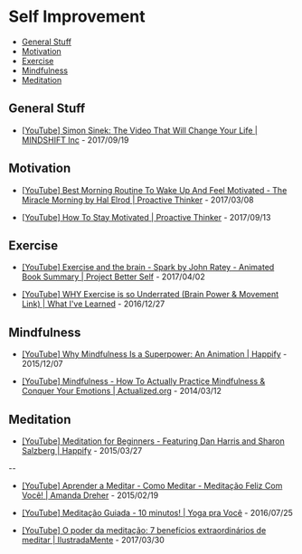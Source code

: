 # Self Improvement

<!-- toc -->

* [General Stuff](#general-stuff)
* [Motivation](#motivation)
* [Exercise](#exercise)
* [Mindfulness](#mindfulness)
* [Meditation](#meditation)

<!-- toc stop -->


## General Stuff

* [[YouTube] Simon Sinek: The Video That Will Change Your Life | MINDSHIFT Inc](https://www.youtube.com/watch?v=o44dolLLzos) - 2017/09/19


## Motivation

* [[YouTube] Best Morning Routine To Wake Up And Feel Motivated - The Miracle Morning by Hal Elrod | Proactive Thinker](https://www.youtube.com/watch?v=nrJZ7sLpDig) - 2017/03/08

* [[YouTube] How To Stay Motivated | Proactive Thinker](https://www.youtube.com/watch?v=8E6lWSLv1KA) - 2017/09/13


## Exercise

* [[YouTube] Exercise and the brain - Spark by John Ratey - Animated Book Summary | Project Better Self](https://www.youtube.com/watch?v=OPhcft_hwV8) - 2017/04/02

* [[YouTube] WHY Exercise is so Underrated (Brain Power & Movement Link) | What I've Learned](https://www.youtube.com/watch?v=DsVzKCk066g) - 2016/12/27


## Mindfulness

* [[YouTube] Why Mindfulness Is a Superpower: An Animation | Happify](https://www.youtube.com/watch?v=w6T02g5hnT4) - 2015/12/07

* [[YouTube] Mindfulness - How To Actually Practice Mindfulness & Conquer Your Emotions | Actualized.org](https://www.youtube.com/watch?v=01Pfs3VuizM) - 2014/03/12


## Meditation

* [[YouTube] Meditation for Beginners - Featuring Dan Harris and Sharon Salzberg | Happify](https://www.youtube.com/watch?v=mtsdz_jhB7c) - 2015/03/27

--

* [[YouTube] Aprender a Meditar - Como Meditar - Meditação Feliz Com Você! | Amanda Dreher](https://www.youtube.com/watch?v=HEVqg4NWozo) - 2015/02/19

* [[YouTube] Meditação Guiada - 10 minutos! | Yoga pra Você](https://www.youtube.com/watch?v=jEISnPXnwCk) - 2016/07/25

* [[YouTube] O poder da meditação: 7 benefícios extraordinários de meditar | IlustradaMente](https://www.youtube.com/watch?v=0uTWzpQ4HL4) - 2017/03/30
